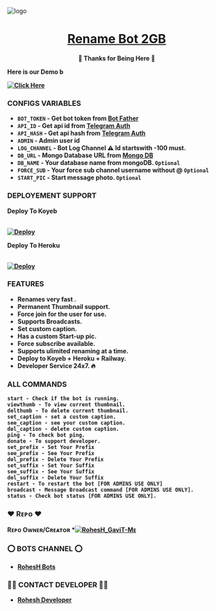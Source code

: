 <img src="https://graph.org/file/8e1af2ccc0364ad6788a6.mp4" alt="logo" target="/blank">

<h1 align="center">
 <b><a href="https://t.me/Rohesh_bots" target="/blank"> Rename Bot 2GB </a></>
</h1>

<p align="center">🩵 Thanks for Being Here 🩵</p>

Here is our **Demo** b

[![Click Here](https://img.shields.io/badge/Demo%20Bot-Click%20Here-blue?style=flat&logo=telegram&labelColor=white&link=https://t.me/Renamer_Fast_Bot)](https://t.me/Renamer_Fast_Bot)


### CONFIGS VARIABLES

* `BOT_TOKEN`  - Get bot token from <a href="https://t.me/BotFather" target="/blank">Bot Father</a>
* `API_ID` - Get api id from <a href="https://my.telegram.org" target="/blank">Telegram Auth</a>
* `API_HASH` - Get api hash from <a href="https://my.telegram.org" target="/blank">Telegram Auth</a>
* `ADMIN` - Admin user id
* `LOG_CHANNEL` - Bot Log Channel ⚠️ Id startswith -100 must.
* `DB_URL`  - Mongo Database URL from <a href="https://cloud.mongodb.com" target="/blank">Mongo DB</a>
* `DB_NAME`  - Your database name from mongoDB. `Optional`
* `FORCE_SUB` - Your force sub channel username without @ `Optional`
* `START_PIC` - Start message photo. `Optional`



### DEPLOYEMENT SUPPORT

<summary>Deploy To Koyeb</summary>
<p>
<br>                 
<a target="/blank" href="https://app.koyeb.com/deploy?type=git&repository=https://github.com/Rohesh-Gavit/Rename-Bot-2GB-" >
  <img src="https://www.koyeb.com/static/images/deploy/button.svg" alt="Deploy">
</a>
</p>


<summary>Deploy To Heroku</summary>
<p>
<br>
<a href="https://heroku.com/deploy?template=https://github.com/Rohesh-Gavit/Rename-Bot-2GB-">
  <img src="https://www.herokucdn.com/deploy/button.svg" alt="Deploy">
</a>
</p>





### FEATURES
 - Renames very fast .
 - Permanent Thumbnail support.
 - Force join for the user for use.
 - Supports Broadcasts.
 - Set custom caption.
 - Has a custom Start-up pic.
 - Force subscribe available.
 - Supports ulimited renaming at a time.
 - Deploy to Koyeb + Heroku + Railway.
 - Developer Service 24x7. 🔥



### ALL COMMANDS

```
start - Check if the bot is running.
viewthumb - To view current thumbnail.
delthumb - To delete current thumbnail.
set_caption - set a custom caption.
see_caption - see your custom caption.
del_caption - delete custom caption.
ping - To check bot ping.
donate - To support developer.
set_prefix - Set Your Prefix
see_prefix - See Your Prefix
del_prefix - Delete Your Prefix
set_suffix - Set Your Suffix
see_suffix - See Your Suffix
del_suffix - Delete Your Suffix
restart - To restart the bot [FOR ADMINS USE ONLY]
broadcast - Message Broadcast command [FOR ADMINS USE ONLY].
status - Check bot status [FOR ADMINS USE ONLY].
```



### ❤️ Rᴇᴘᴏ ❤️
Rᴇᴘᴏ Oᴡɴᴇʀ/Cʀᴇᴀᴛᴏʀ *[![RohesH_GaviT-Mᴇ](https://img.shields.io/static/v1?label=RohesH_GaviT&message=devs&color=critical)](https://t.me/Rohesh_Gavit)



### ⭕️ BOTS CHANNEL ⭕️
- [RohesH Bots](https://t.me/Rohesh_Bots)



### 🧑‍💻 CONTACT DEVELOPER 👨‍💻
- [Rohesh Developer](https://t.me/Rohesh_Gavit)
